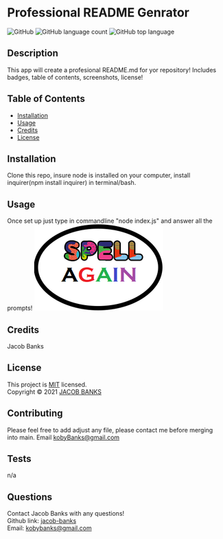 
  # Professional README Genrator
  ![GitHub](https://img.shields.io/github/license/jacob-banks/README-Genrator)
  ![GitHub language count](https://img.shields.io/github/languages/count/jacob-banks/README-Genrator)
  ![GitHub top language](https://img.shields.io/github/languages/top/jacob-banks/README-Genrator)

  
  ## Description
  This app will create a profesional README.md for yor repository! Includes badges, table of contents, screenshots, license!
  
  ## Table of Contents

  * [Installation](#installation)
  * [Usage](#usage)
  * [Credits](#credits)
  * [License](#license)


  ## Installation
  Clone this repo, insure node is installed on your computer, install inquirer(npm install inquirer) in terminal/bash.
  
  ## Usage 
  Once set up just type in commandline "node index.js" and answer all the prompts!
  ![screenshot1](./img/a.png)

  ## Credits
  Jacob Banks

  ## License

  This project is [MIT](https://choosealicense.com/licenses/mit/) licensed.<br />
  Copyright © 2021 [JACOB BANKS](https://github.com/jacob-banks)

  

  ## Contributing
  Please feel free to add adjust any file, please contact me before merging into main. Email kobyBanks@gmail.com

  ## Tests
  n/a

  ## Questions
  Contact Jacob Banks with any questions!<br>
  Github link: [jacob-banks](https://github.com/jacob-banks)<br>
  Email: kobybanks@gmail.com
